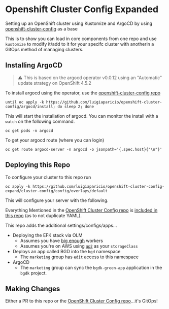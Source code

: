 # Openshift Cluster Config Expanded
Setting up an OpenShift cluster using Kustomize and ArgoCD by using [openshift-cluster-config](https://github.com/luigiaparicio/openshift-cluster-config) as a base

This is to show you can load in core components from one repo and use `kustomize` to modify it/add to it for your specifc cluster with anotherin a GitOps method of managing clusters.


## Installing ArgoCD

> :warning: This is based on the argocd operator v0.0.12 using an "Automatic" update strategy on OpenShift 4.5.2

To install argocd using the operator, use the [openshift-cluster-config repo](https://github.com/luigiaparicio/openshift-cluster-config#installing-argocd)

```
until oc apply -k https://github.com/luigiaparicio/openshift-cluster-config/argocd/install; do sleep 2; done
```

This will start the installation of argocd. You can monitor the install with a `watch` on the following command.

```
oc get pods -n argocd
```

To get your argocd route (where you can login)

```
oc get route argocd-server -n argocd -o jsonpath='{.spec.host}{"\n"}'
```

## Deploying this Repo

To configure your cluster to this repo run

```
oc apply -k https://github.com/luigiaparicio/openshift-cluster-config-expand/cluster-config/config/overlays/default
```

This will configure your server with the following.

Everything Mentioned in the [OpenShift Cluster Config repo](https://github.com/luigiaparicio/openshift-cluster-config#deploying-this-repo) is [included in this repo](cluster-config/config/overlays/default/kustomization.yaml#L7) (as to not duplicate YAML).

This repo adds the additional settings/configs/apps...

* Deploying the EFK stack via OLM
  * Assumes you have [big enough](https://docs.openshift.com/container-platform/latest/logging/cluster-logging-deploying.html#cluster-logging-deploy-console_cluster-logging-deploying) workers
  * Assumes you're on AWS using [`gp2`](manifests/efk/install/clo-instance.yaml#L3) as your `storageClass`
* Deploys an app called BGD into the `bgd` namespace
  * The `marketing` group has `edit` access to this namespace
* ArgoCD
  * The `marketing` group can sync the `bgdk-green-app` application in the `bgdk` project.

## Making Changes

Either a PR to this repo or the [OpenShift Cluster Config repo](https://github.com/luigiaparicio/openshift-cluster-config)...it's GitOps!
